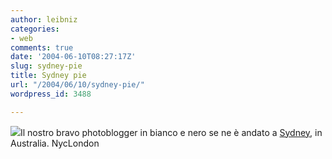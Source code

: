 ```yaml
---
author: leibniz
categories:
- web
comments: true
date: '2004-06-10T08:27:17Z'
slug: sydney-pie
title: Sydney pie
url: "/2004/06/10/sydney-pie/"
wordpress_id: 3488

---
```

![](https://www.nyclondon.com/blog/images/pinhole_syd_luna_park.jpg)Il nostro bravo photoblogger in bianco e nero se ne è andato a [Sydney](https://www.nyclondon.com/blog/), in Australia.
NycLondon
